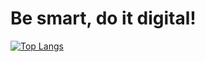# Be smart, do it digital!

[![Top Langs](https://github-readme-stats.vercel.app/api/top-langs/?username=Nikolay-St-D&layout=compact&theme=transparent)](https://github.com/anuraghazra/github-readme-stats)
